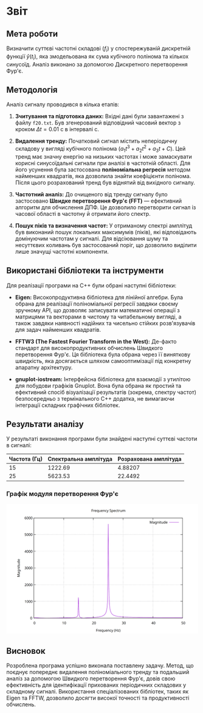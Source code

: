 # Звіт

## Мета роботи

Визначити суттєві частотні складові ($f_i$) у спостережуваній дискретній функції $\hat{y}(t_i)$, 
яка змодельована як сума кубічного полінома та кількох синусоїд. 
Аналіз виконано за допомогою Дискретного перетворення Фур'є.

## Методологія

Аналіз сигналу проводився в кілька етапів:

1.  **Зчитування та підготовка даних:** Вхідні дані були завантажені з файлу `f20.txt`. 
Був згенерований відповідний часовий вектор з кроком $\Delta t = 0.01$ с в інтервалі с.

2.  **Видалення тренду:** Початковий сигнал містить неперіодичну складову у вигляді кубічного полінома 
($a_1t^3 + a_2t^2 + a_3t + C$). Цей тренд має значну енергію на низьких частотах і може 
замаскувати корисні синусоїдальні сигнали при аналізі в частотній області. 
Для його усунення була застосована **поліноміальна регресія** методом найменших квадратів, 
яка дозволила знайти коефіцієнти полінома. Після цього розрахований тренд був віднятий від вихідного сигналу.

3.  **Частотний аналіз:** До очищеного від тренду сигналу було застосовано 
**Швидке перетворення Фур'є (FFT)** — ефективний алгоритм для обчислення ДПФ. 
Це дозволило перетворити сигнал із часової області в частотну й отримати його спектр.

4.  **Пошук піків та визначення частот:** У отриманому спектрі амплітуд був виконаний 
пошук локальних максимумів (піків), які відповідають домінуючим частотам у сигналі. 
Для відсіювання шуму та несуттєвих коливань був застосований поріг, що дозволило 
виділити лише значущі частотні компоненти.

## Використані бібліотеки та інструменти

Для реалізації програми на C++ були обрані наступні бібліотеки:

* **Eigen:** Високопродуктивна бібліотека для лінійної алгебри. 
Була обрана для реалізації поліноміальної регресії завдяки своєму зручному API, 
що дозволяє записувати математичні операції з матрицями та векторами в чистому та читабельному вигляді, 
а також завдяки наявності надійних та чисельно стійких розв'язувачів для задач найменших квадратів.

* **FFTW3 (The Fastest Fourier Transform in the West):** Де-факто стандарт 
для високопродуктивних обчислень Швидкого перетворення Фур'є. Ця бібліотека була обрана через 
її виняткову швидкість, яка досягається шляхом самооптимізації під конкретну апаратну архітектуру.

* **gnuplot-iostream:** Інтерфейсна бібліотека для взаємодії з утилітою для побудови графіків Gnuplot. 
Вона була обрана як простий та ефективний спосіб візуалізації результатів 
(зокрема, спектру частот) безпосередньо з термінального C++ додатка, не вимагаючи інтеграції 
складних графічних бібліотек.

## Результати аналізу

У результаті виконання програми були знайдені наступні суттєві частоти в сигналі:

| Частота (Гц) | Спектральна амплітуда | Розрахована амплітуда |
|:-------------|:----------------------|:----------------------|
| 15           | 1222.69               | 4.88207               |
| 25           | 5623.53               | 22.4492               |


### Графік модуля перетворення Фур'є

![скріншот вікна Gnuplot](img/Screenshot.png)

## Висновок

Розроблена програма успішно виконала поставлену задачу. Метод, що поєднує попереднє видалення 
поліноміального тренду та подальший аналіз за допомогою Швидкого перетворення Фур'є, довів свою 
ефективність для ідентифікації прихованих періодичних складових у складному сигналі. 
Використання спеціалізованих бібліотек, таких як Eigen та FFTW, дозволило досягти високої точності 
та продуктивності обчислень.